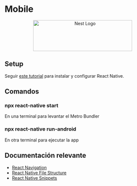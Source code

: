 # Mobile

<p align="center">
  <a href="https://reactnative.dev/" target="blank"><img src="https://upload.wikimedia.org/wikipedia/commons/a/a7/React-icon.svg" width="320" height="100" alt="Nest Logo" /></a>
</p>

## Setup

Seguir [este tutorial](https://reactnative.dev/docs/environment-setup?os=windows&guide=native) para instalar y configurar React Native.

## Comandos

### npx react-native start

En una terminal para levantar el Metro Bundler

### npx react-native run-android

En otra terminal para ejecutar la app

## Documentación relevante

- [React Navigation](https://reactnative.dev/docs/navigation)
- [React Native File Structure](https://moeen.hashnode.dev/reactnative-folder-structure-explained-101)
- [React Native Snippets](https://marketplace.visualstudio.com/items?itemName=dsznajder.es7-react-js-snippets)